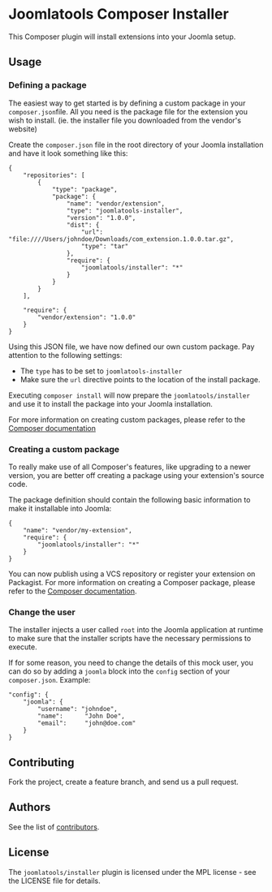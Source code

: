 # Joomlatools Composer Installer

This Composer plugin will install extensions into your Joomla setup. 

## Usage

### Defining a package

The easiest way to get started is by defining a custom package in your `composer.json`file.  All you need is the package file for the extension you wish to install. (ie. the installer file you downloaded from the vendor's website)

Create the `composer.json` file in the root directory of your Joomla installation and have it look something like this: 

	{
    	"repositories": [
        	{
            	"type": "package",
            	"package": {
                	"name": "vendor/extension",
                	"type": "joomlatools-installer",
                	"version": "1.0.0",
                	"dist": {
                    	"url": "file:////Users/johndoe/Downloads/com_extension.1.0.0.tar.gz",
                    	"type": "tar"
                	},
                	"require": {
                    	"joomlatools/installer": "*"
                	}
            	}
        	}
    	],
    
    	"require": {
    		"vendor/extension": "1.0.0"
    	}
	}
	
Using this JSON file, we have now defined our own custom package. Pay attention to the following settings:

* The `type` has to be set to `joomlatools-installer`
* Make sure the `url` directive points to the location of the install package.

Executing `composer install` will now prepare the `joomlatools/installer` and use it to install the package into your Joomla installation.

For more information on creating custom packages, please refer to the [Composer documentation](http://getcomposer.org/doc/05-repositories.md#package-2)

### Creating a custom package

To really make use of all Composer's features, like upgrading to a newer version, you are better off creating a package using your extension's source code. 

The package definition should contain the following basic information to make it installable into Joomla: 

	{
    	"name": "vendor/my-extension",
    	"require": {
        	"joomlatools/installer": "*"
    	}
	}
	
You can now publish using a VCS repository or register your extension on Packagist. For more information on creating a Composer package, please refer to the [Composer documentation](http://getcomposer.org/doc/02-libraries.md).


### Change the user

The installer injects a user called `root` into the Joomla application at runtime to make sure that the installer scripts have the necessary permissions to execute.

If for some reason, you need to change the details of this mock user, you can do so by adding a `joomla` block into the `config` section of your `composer.json`. Example:  

    "config": {
        "joomla": {
            "username": "johndoe",
            "name":		 "John Doe",
            "email": 	 "john@doe.com"
        }
    }


## Contributing

Fork the project, create a feature branch, and send us a pull request.

## Authors

See the list of [contributors](https://github.com/joomlatools/joomla-composer/contributors).

## License

The `joomlatools/installer` plugin is licensed under the MPL license - see the LICENSE file for details.